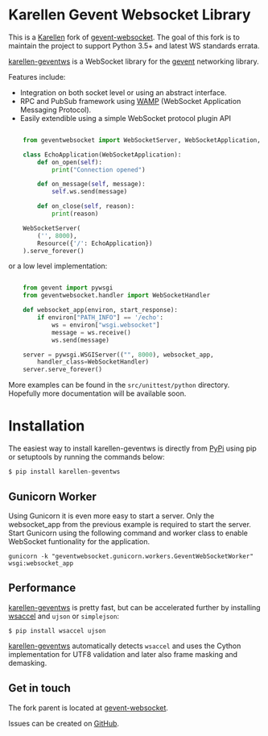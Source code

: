 # Karellen Gevent Websocket Library

This is a [Karellen](https://www.karellen.co/karellen/) fork of
[gevent-websocket](http://www.bitbucket.org/Jeffrey/gevent-websocket/).
The goal of this fork is to maintain the project to support Python 3.5+
and latest WS standards errata.

[karellen-geventws](https://github.com/karellen/karellen-geventws/) is a
WebSocket library for the [gevent](http://www.gevent.org/) networking
library.

Features include:

-   Integration on both socket level or using an abstract interface.
-   RPC and PubSub framework using [WAMP](http://wamp-proto.org)
    (WebSocket Application Messaging Protocol).
-   Easily extendible using a simple WebSocket protocol plugin API

```python

    from geventwebsocket import WebSocketServer, WebSocketApplication, Resource

    class EchoApplication(WebSocketApplication):
        def on_open(self):
            print("Connection opened")

        def on_message(self, message):
            self.ws.send(message)

        def on_close(self, reason):
            print(reason)

    WebSocketServer(
        ('', 8000),
        Resource({'/': EchoApplication})
    ).serve_forever()
```

or a low level implementation:

```python

    from gevent import pywsgi
    from geventwebsocket.handler import WebSocketHandler

    def websocket_app(environ, start_response):
        if environ["PATH_INFO"] == '/echo':
            ws = environ["wsgi.websocket"]
            message = ws.receive()
            ws.send(message)

    server = pywsgi.WSGIServer(("", 8000), websocket_app,
        handler_class=WebSocketHandler)
    server.serve_forever()

```
More examples can be found in the `src/unittest/python` directory.
Hopefully more documentation will be available soon.

Installation
============

The easiest way to install karellen-geventws is directly from
[PyPi](https://pypi.python.org/pypi/karellen-geventws/) using pip or
setuptools by running the commands below:

    $ pip install karellen-geventws

Gunicorn Worker
---------------

Using Gunicorn it is even more easy to start a server. Only the
websocket\_app from the previous example is required to start the
server. Start Gunicorn using the following command and worker class to
enable WebSocket funtionality for the application.

    gunicorn -k "geventwebsocket.gunicorn.workers.GeventWebSocketWorker" wsgi:websocket_app

Performance
-----------

[karellen-geventws](https://github.com/karellen/karellen-geventws/) is
pretty fast, but can be accelerated further by installing
[wsaccel](https://github.com/methane/wsaccel) and `ujson` or
`simplejson`:

    $ pip install wsaccel ujson

[karellen-geventws](https://github.com/karellen/karellen-geventws/)
automatically detects `wsaccel` and uses the Cython implementation for
UTF8 validation and later also frame masking and demasking.

Get in touch
------------

The fork parent is located at
[gevent-websocket](http://www.bitbucket.org/Jeffrey/gevent-websocket/).

Issues can be created on
[GitHub](https://github.com/karellen/karellen-geventws/issues).
